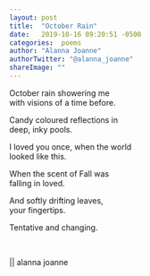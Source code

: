 ```yaml
---
layout: post
title:  "October Rain"
date:   2019-10-16 09:20:51 -0500
categories:  poems
author: "Alanna Joanne" 
authorTwitter: "@alanna_joanne"
shareImage: ""
---
```


<div class="poem">
<P>
October rain showering me
<br>
with visions of a time before.
</P>

<p>
Candy coloured reflections in
<br>
deep, inky pools.
</p>

<p>
I loved you once, when the world
<br>
looked like this.
</p>

<p>
When the scent of Fall was
<br>
falling in loved.
</p>

<p>
And softly drifting leaves,
<br>
your fingertips.
</p>

<p>
Tentative and changing.
</p>

<br>
<p>
|| alanna joanne
</p>